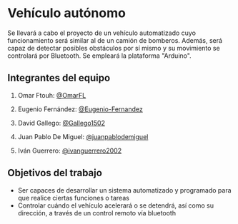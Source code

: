 # Vehículo autónomo 

Se llevará a cabo el proyecto de un vehículo automatizado cuyo funcionamiento será similar al de un camión de bomberos. Además, será capaz de detectar posibles obstáculos por sí mismo y su movimiento se controlará por Bluetooth. Se empleará la plataforma "Arduino".

## Integrantes del equipo


1. Omar Ftouh: [@OmarFL](https://github.com/OmarFL)

2. Eugenio Fernández: [@Eugenio-Fernandez](https://github.com/Eugenio-Fernandez)

3. David Gallego: [@Gallego1502](https://github.com/Gallego1502)

4. Juan Pablo De Miguel: [@juanpablodemiguel](https://github.com/juanpablodemiguel)

5. Iván Guerrero: [@ivanguerrero2002](https://github.com/ivanguerrero2002)


## Objetivos del trabajo


- Ser capaces de desarrollar un sistema automatizado y programado para que realice ciertas funciones o tareas
- Controlar cuándo el vehículo acelerará o se detendrá, así como su dirección, a través de un control remoto vía bluetooth

